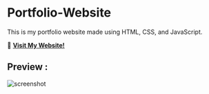 # Portfolio-Website
This is my portfolio website made using HTML, CSS, and JavaScript.

🚀 <a href="https://awk2824.github.io/" target="_blank">**Visit My Website!**</a>


## Preview :
![screenshot](https://github.com/Awk2824/Awk2824.github.io/assets/140229813/6d03d287-f975-4923-bc6a-d35cbb5fa78f)
